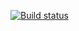 [![Build status](https://ci.appveyor.com/api/projects/status/sj3oqhh9rlk7274h?svg=true)](https://ci.appveyor.com/project/KhazovaLyubov/postman)
